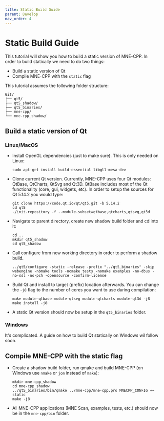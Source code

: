 ```yaml
---
title: Static Build Guide
parent: Develop
nav_order: 4
---
```

# Static Build Guide

This tutorial will show you how to build a static version of MNE-CPP. In order to build statically we need to do two things:

 * Build a static version of Qt
 * Compile MNE-CPP with the `static` flag

This tutorial assumes the following folder structure:
```
Git/
├── qt5/
├── qt5_shadow/
├── qt5_binaries/
├── mne-cpp/
└── mne-cpp_shadow/
```

## Build a static version of Qt

### Linux/MacOS

* Install OpenGL dependencies (just to make sure). This is only needed on Linux:

    ```
    sudo apt-get install build-essential libgl1-mesa-dev
    ```

* Clone current Qt version. Currently, MNE-CPP uses four Qt modules: QtBase, QtCharts, QtSvg and Qt3D. QtBase includes most of the Qt functionality (core, gui, widgets, etc). In order to setup the sources for Qt 5.14.2 you would type:

    ```
    git clone https://code.qt.io/qt/qt5.git -b 5.14.2  
    cd qt5
    ./init-repository -f --module-subset=qtbase,qtcharts,qtsvg,qt3d
    ```

* Navigate to parent directory, create new shadow build folder and cd into it:

    ```
    cd ..
    mkdir qt5_shadow
    cd qt5_shadow
    ```

* Call configure from new working directory in order to perform a shadow build.

    ```
    ../qt5/configure -static -release -prefix "../qt5_binaries" -skip webengine -nomake tools -nomake tests -nomake examples -no-dbus -no-ssl -no-pch -opensource -confirm-license
    ```

* Build Qt and install to target (prefix) location afterwards. You can change the `-j8` flag to the number of cores you want to use during compilation:

    ```
    make module-qtbase module-qtsvg module-qtcharts module-qt3d -j8
    make install -j8
    ```

* A static Qt version should now be setup in the `qt5_binaries` folder.

### Windows

It's complicated. A guide on how to build Qt statically on Windows wil follow soon.

## Compile MNE-CPP with the static flag

* Create a shadow build folder, run qmake and build MNE-CPP (on Windows use `nmake` or `jom` instead of `make`):

    ```
    mkdir mne-cpp_shadow
    cd mne-cpp_shadow
    ../qt5_binaries/bin/qmake ../mne-cpp/mne-cpp.pro MNECPP_CONFIG += static
    make -j8
    ```

* All MNE-CPP applications (MNE Scan, examples, tests, etc.) should now be in the `mne-cpp/bin` folder.
